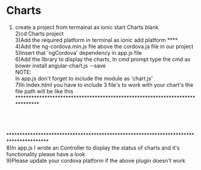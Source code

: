 # Charts
1) create a project from termainal as ionic start Charts blank <br/>
2)cd Charts project <br/>
3)Add the required platform in terminal as ionic add platform **** <br/>
4)Add the ng-cordova.min.js file above the cordova.ja file in our project <br/>
5)Insert that 'ngCordova' dependency in app.js file <br/>
6)Add the library to display the charts, In cmd prompt type the cmd as bower install angular-chart.js --save <br/>
  NOTE:<br/>
  In app.js don't forget to include the module as 'chart.js'<br/>
7)In Index.html you have to include 3 file's to work with your chart's the file path will be like this  <br/>
 *****************************************************************************<br/>
   <link rel="stylesheet" href="lib/angular-chart.js/dist/angular-chart.css"><br/>
    <script src="lib/Chart.js/Chart.min.js"></script><br/>
    <script src="lib/angular-chart.js/dist/angular-chart.min.js"></script><br/>
  ***************************************************************************************<br/>
8)In app.js I wrote an Controller to display the status of charts and it's functionality please have a look <br/>
9)Please update your cordova platform if the above plugin doesn't work
